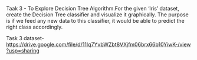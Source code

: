 Taak 3 - To Explore Decision Tree Algorithm.For the given ‘Iris’ dataset, create the Decision Tree classifier and
visualize it graphically. The purpose is if we feed any new data to this classifier, it would be able to predict the right class accordingly.

Task 3 dataset- https://drive.google.com/file/d/11Iq7YvbWZbt8VXjfm06brx66b10YiwK-/view?usp=sharing
